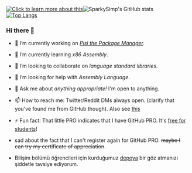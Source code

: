 [![Click to learn more about this](https://upload.wikimedia.org/wikipedia/commons/thumb/f/fd/Sample_09-F9_protest_art%2C_Free_Speech_Flag_by_John_Marcotte.svg/300px-Sample_09-F9_protest_art%2C_Free_Speech_Flag_by_John_Marcotte.svg.png)](https://en.wikipedia.org/wiki/Free_Speech_Flag)![SparkySimp's GitHub stats](https://github-readme-stats.vercel.app/api?username=SparkySimp&show_icons=true&theme=onedark)<br/>[![Top Langs](https://github-readme-stats.vercel.app/api/top-langs/?username=SparkySimp&theme=onedark)](#)

### Hi there 👋

- 🔭 I’m currently working on *[Pisi the Package Manager](https://github.com/SparkySimp/pisi).* <!--(See [CattyLang/CattyLang](https://github.com/CattyLang/CattyLang))-->
- 🌱 I’m currently learning *x86 Assembly*.
- 👯 I’m looking to collaborate on *language standard libraries*.
- 🤔 I’m looking for help with *Assembly Language*.
- 💬 Ask me about *anything appropriate!* I'm open to anything.
- 📫 How to reach me: Twitter/Reddit DMs always open. (clarify that you've found me from GitHub though). Also see [this](https://github.com/SparkySimp/SparkySimp/discussions/1)
- ⚡ Fun fact: That little PRO indicates that I have GitHub PRO. It's [free for students](https://education.github.com)!
- sad about the fact that I can't register again for GitHub PRO. ~~maybe I can try my certificate of appreciation~~.

- Bilişim bölümü öğrencileri için kurduğumuz [depoya](https://github.com/SparkySimp/ntp-cozumler) bir göz atmanızı şiddetle tavsiye ediyorum.
